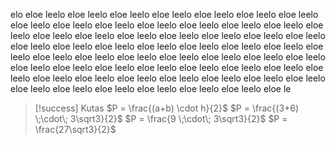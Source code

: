 elo eloe leelo eloe leelo eloe leelo eloe leelo eloe leelo eloe leelo eloe leelo eloe leelo eloe leelo eloe leelo eloe leelo eloe leelo eloe leelo eloe leelo eloe leelo eloe leelo eloe leelo eloe leelo eloe leelo eloe leelo eloe leelo eloe leelo eloe leelo eloe leelo eloe leelo eloe leelo eloe leelo eloe leelo eloe leelo eloe leelo eloe leelo eloe leelo eloe leelo eloe leelo eloe leelo eloe leelo eloe leelo eloe leelo eloe leelo eloe leelo eloe leelo eloe leelo eloe leelo eloe leelo eloe leelo eloe leelo eloe leelo eloe leelo eloe leelo eloe leelo eloe leelo eloe leelo eloe leelo eloe leelo eloe leelo eloe leelo eloe leelo eloe leelo eloe le


>[!success] Kutas
>$P = \frac{(a+b) \cdot h}{2}$
>$P = \frac{(3+6) \;\cdot\; 3\sqrt3}{2}$
>$P = \frac{9 \;\cdot\; 3\sqrt3}{2}$
>$P = \frac{27\sqrt3}{2}$

